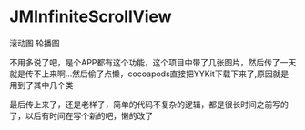 # JMInfiniteScrollView
滚动图 轮播图

不用多说了吧，是个APP都有这个功能，这个项目中带了几张图片，然后传了一天就是传不上来啊...然后偷了点懒，cocoapods直接把YYKit下载下来了,原因就是用到了其中几个类

最后传上来了，还是老样子，简单的代码不复杂的逻辑，都是很长时间之前写的了，以后有时间在写个新的吧，懒的改了


